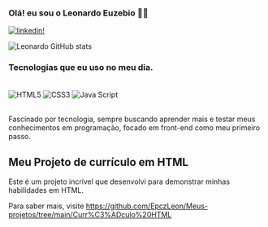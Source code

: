

### Olá! eu sou o Leonardo Euzebio 👋🏼

[![linkedin!](https://img.shields.io/badge/LinkedIn-0077B5?style=for-the-badge&logo=linkedin&logoColor=white)](https://www.linkedin.com/in/leonardo-euzebio-72b4011a2/)



![Leonardo GitHub stats](https://github-readme-stats.vercel.app/api?username=EpczLeon&show_icons=true&theme=tokyonight)


### Tecnologias que eu uso no meu dia.

<div style="display: inline_block"><br/>
    <img align="center" alt="HTML5" src="https://img.shields.io/badge/HTML5-E34F26?style=for-the-badge&logo=html5&logoColor=white">
    <img align="center" alt="CSS3" src="https://img.shields.io/badge/CSS3-1572B6?style=for-the-badge&logo=css3&logoColor=white">
    <img align="center" alt="Java Script" src="https://img.shields.io/badge/JavaScript-F7DF1E?style=for-the-badge&logo=javascript&logoColor=black">
</div><br/>

Fascinado por tecnologia, sempre buscando aprender mais e testar meus conhecimentos em programação, focado em front-end como meu primeiro passo.

## Meu Projeto de currículo em HTML

Este é um projeto incrível que desenvolvi para demonstrar minhas habilidades em HTML.

Para saber mais, visite https://github.com/EpczLeon/Meus-projetos/tree/main/Curr%C3%ADculo%20HTML

